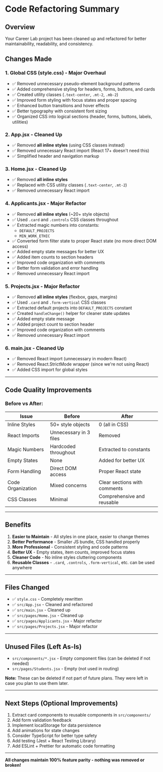 # Code Refactoring Summary

## Overview
Your Career Lab project has been cleaned up and refactored for better maintainability, readability, and consistency.

## Changes Made

### 1. **Global CSS (style.css)** - Major Overhaul
- ✅ Removed unnecessary pseudo-element background patterns
- ✅ Added comprehensive styling for headers, forms, buttons, and cards
- ✅ Created utility classes (`.text-center`, `.mt-2`, `.mb-2`)
- ✅ Improved form styling with focus states and proper spacing
- ✅ Enhanced button transitions and hover effects
- ✅ Better typography with consistent font sizing
- ✅ Organized CSS into logical sections (header, forms, buttons, labels, utilities)

### 2. **App.jsx** - Cleaned Up
- ✅ Removed **all inline styles** (using CSS classes instead)
- ✅ Removed unnecessary React import (React 17+ doesn't need this)
- ✅ Simplified header and navigation markup

### 3. **Home.jsx** - Cleaned Up
- ✅ Removed **all inline styles**
- ✅ Replaced with CSS utility classes (`.text-center`, `.mt-2`)
- ✅ Removed unnecessary React import

### 4. **Applicants.jsx** - Major Refactor
- ✅ Removed **all inline styles** (~20+ style objects)
- ✅ Used `.card` and `.controls` CSS classes throughout
- ✅ Extracted magic numbers into constants:
  - `DEFAULT_PROJECTS`
  - `MIN_WORK_ETHIC`
- ✅ Converted form filter state to proper React state (no more direct DOM access)
- ✅ Added empty state messages for better UX
- ✅ Added item counts to section headers
- ✅ Improved code organization with comments
- ✅ Better form validation and error handling
- ✅ Removed unnecessary React import

### 5. **Projects.jsx** - Major Refactor
- ✅ Removed **all inline styles** (flexbox, gaps, margins)
- ✅ Used `.card` and `.form-vertical` CSS classes
- ✅ Extracted default projects into `DEFAULT_PROJECTS` constant
- ✅ Created `handleChange()` helper for cleaner state updates
- ✅ Added empty state message
- ✅ Added project count to section header
- ✅ Improved code organization with comments
- ✅ Removed unnecessary React import

### 6. **main.jsx** - Cleaned Up
- ✅ Removed React import (unnecessary in modern React)
- ✅ Removed React.StrictMode wrapper (since we're not using React)
- ✅ Added CSS import for global styles

---

## Code Quality Improvements

### Before vs After:

| Issue | Before | After |
|-------|--------|-------|
| Inline Styles | 50+ style objects | 0 (all in CSS) |
| React Imports | Unnecessary in 3 files | Removed |
| Magic Numbers | Hardcoded throughout | Extracted to constants |
| Empty States | None | Added for better UX |
| Form Handling | Direct DOM access | Proper React state |
| Code Organization | Mixed concerns | Clear sections with comments |
| CSS Classes | Minimal | Comprehensive and reusable |

---

## Benefits

1. **Easier to Maintain** - All styles in one place, easier to change themes
2. **Better Performance** - Smaller JS bundle, CSS handled properly
3. **More Professional** - Consistent styling and code patterns
4. **Better UX** - Empty states, item counts, improved focus states
5. **Cleaner Code** - No inline styles cluttering components
6. **Reusable Classes** - `.card`, `.controls`, `.form-vertical`, etc. can be used anywhere

---

## Files Changed

- ✅ `style.css` - Completely rewritten
- ✅ `src/App.jsx` - Cleaned and refactored
- ✅ `src/main.jsx` - Cleaned up
- ✅ `src/pages/Home.jsx` - Cleaned up
- ✅ `src/pages/Applicants.jsx` - Major refactor
- ✅ `src/pages/Projects.jsx` - Major refactor

---

## Unused Files (Left As-Is)

- `src/components/*.jsx` - Empty component files (can be deleted if not needed)
- `src/pages/Students.jsx` - Empty (not used in routing)

**Note:** These can be deleted if not part of future plans. They were left in case you plan to use them later.

---

## Next Steps (Optional Improvements)

1. Extract card components to reusable components in `src/components/`
2. Add form validation feedback
3. Implement localStorage for data persistence
4. Add animations for state changes
5. Consider TypeScript for better type safety
6. Add testing (Jest + React Testing Library)
7. Add ESLint + Prettier for automatic code formatting

---

**All changes maintain 100% feature parity - nothing was removed or broken!**
